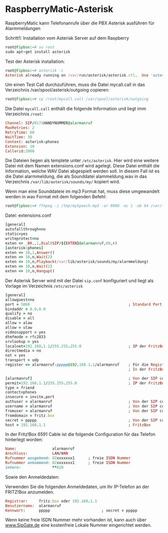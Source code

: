 # RaspberryMatic-Asterisk
RaspberryMatic kann Telefonanrufe über die PBX Asterisk ausführen für Alarmmeldungen

Schritt1:
Installation vom Asterisk Server auf dem Raspberry
```ruby
root@fipbox:~# su root
sudo apt-get install asterisk
```

Test der Asterisk installation:
```ruby
root@fipbox:~# asterisk -c
Asterisk already running on /var/run/asterisk/asterisk.ctl.  Use 'asterisk -r' to connect.
```


Um einen Test Call durchzuführen, muss die Datei  mycall.call in das Verzeichnis  /var/spool/asterisk/outgoing  copieren:

```ruby
root@fipbox:~# cp /root/mycall.call /var/spool/asterisk/outgoing
```

Die Datei ``mycall.call`` enthält die folgende Information und liegt imm Verzeichnis ```/root```: 
```ruby
Channel: SIP/0171HANDYNUMMER@alarmanruf
MaxRetries: 2
RetryTime: 60
WaitTime: 30
Context: asterisk-phones
Extension: 10
Callerid:2000
```

Die Dateien liegen als templete unter ``` /etc/asterisk ```. Hier wird eine weitere Datei mit dem Namen extensions.conf wird agelegt. Diese Datei enthält die Information, welche WAV Datei abgespielt werden soll. In diesem Fall ist es die Datei alarmmeldung, die als Sounddatei alammeldung.wav in das Verzeichnis ```/var/lib/asterisk/sounds/my/``` kopiert wird. 

Wenn man eine Sounddateie im mp3 Format hat, muss diese umgewandelt werden in wav Format mit dem folgenden Befehl:
```ruby
root@fipbox:~# ffmpeg -i /tmp/mySpeech.mp3 -ar 8000 -ac 1 -ab 64 /var/lib/asterisk/sounds/my/mySpeech.wav
```

Datei: extensions.conf
```ruby
[general]
autofallthrough=no
static=yes
writeprotect=no
exten => _0X.,1,Dial(SIP/${EXTEN}@alarmanruf,60,r)
[asterisk-phones]
exten => 10,1,Answer()
exten => 10,n,Wait(2)
exten => 10,n,Playback(/var/lib/asterisk/sounds/my/alarmmeldung)
exten => 10,n,Wait(2)
exten => 10,n,Hangup()
```
Der Asterisk Server wird mit der Datei ```sip.conf``` konfiguriert und liegt als Vorlage im Verzeichnis ```/etc/asterisk```
```ruby
[general]
allowguest=no
port = 5060                                            ; Standard Port
bindaddr = 0.0.0.0
qualify = no
disable = all
allow = alaw
allow = ulaw
videosupport = yes
dtmfmode = rfc2833
srvlookup = yes
localnet=192.168.1.1/255.255.255.0                     ; IP der FritzBox
directmedia = no
nat = yes
transport = udp
register => alarmanruf:ppppp@192.168.1.1/alarmanruf    ; Für die Registrierung der SIP aus der FritzBox
                                                       ; In der FritzBox habe ich einen SIP mit user: alarmanruf und passwort: ppppp sowie Namen: alarmanruf eingerichtet

[alarmanruf]                                           ; Von der SIP config in der FritzBox
permit=192.168.1.1/255.255.255.0                       ; IP der FritzBox
type = friend
contect=phones
insecure = invite,port
authuser = alarmanruf                                  ; Von der SIP config in der FritzBox
username = alarmanruf                                  ; Von der SIP config in der FritzBox
fromuser = alarmanruf                                  ; Von der SIP config in der FritzBox
fromdomain = fritz.box
secret = ppppp                                         ; Von der SIP config in der FritzBox
host = 192.168.1.1                                     ; FritzBox
```

In der Fritz!Box 6591 Cable ist die folgende Configuration für das Telefon hinterlegt worden:
```ruby
Name:                alarmanruf
Anschluss:           LAN/WAN
Rufnummer ausgehend: 02xxxxxxx1      ; freie ISDN Nummer
Rufnummer ankommend: 02xxxxxxx1      ; freie ISDN Nummer
intern:              **620
```
Sowie den Anmeldedaten:

Verwenden Sie die folgenden Anmeldedaten, um Ihr IP-Telefon an der FRITZ!Box anzumelden.
```ruby
Registrar:     fritz.box oder 192.168.1.1
Benutzername:  alarmanruf
Kennwort:      ppppp                       ; secret = ppppp
```

Wenn keine freie ISDN Nummer mehr vorhanden ist, kann auch über www.SipGate.de eine kostenfreie Lokale Nummer eingerichtet werden.
